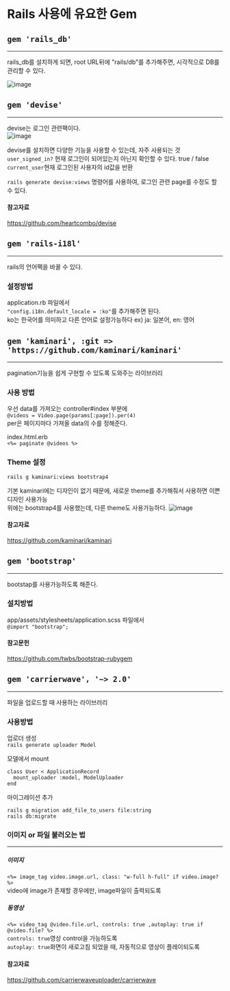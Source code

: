 # Rails 사용에 유요한 Gem

## ```gem 'rails_db'```
---------
rails_db를 설치하게 되면, root URL뒤에 "rails/db"를 추가해주면, 시각적으로 DB를 관리할 수 있다. 
  
![image](https://user-images.githubusercontent.com/65009016/133880144-50e0db29-2d76-489f-9270-b50a5207cb41.png)


## ```gem 'devise'```
---------
devise는 로그인 관련팩이다.<br>
![image](https://user-images.githubusercontent.com/65009016/133880273-c641daf8-e18e-452a-a96e-3076b0058fda.png)<br>

devise를 설치하면 다양한 기능을 사용할 수 있는데, 자주 사용되는 것<br>
```user_signed_in?``` 현재 로그인이 되어있는지 아닌지 확인할 수 있다. true / false <br>
```current_user```현재 로그인된 사용자의 id값을 반환<br>

```rails generate devise:views``` 명령어를 사용하여, 로그인 관련 page를 수정도 할 수 있다. 


#### 참고자료
https://github.com/heartcombo/devise


## ```gem 'rails-i18l'```
---------
rails의 언어팩을 바꿀 수 있다. 

### 설정방법
application.rb 파일에서<br>
```"config.i18n.default_locale = :ko"```를 추가해주면 된다.<br>
ko는 한국어를 의미하고 다른 언어로 설정가능하다 ex) ja: 일본어, en: 영어


## ```gem 'kaminari', :git => 'https://github.com/kaminari/kaminari'```
---------
pagination기능을 쉽게 구현할 수 있도록 도와주는 라이브러리

### 사용 방법
우선 data를 가져오는 controller#index 부분에<br>
```@videos = Video.page(params[:page]).per(4)```<br>
per은 페이지마다 가져올 data의 수를 정해준다. 


index.html.erb<br>
```<%= paginate @videos %>```

### Theme 설정 
```rails g kaminari:views bootstrap4```

기본 kaminari에는 디자인이 없기 때문에, 새로운 theme를 추가해줘서 사용하면 이쁜 디자인 사용가능<br>
위에는 bootstrap4를 사용했는데, 다른 theme도 사용가능하다. 
![image](https://user-images.githubusercontent.com/65009016/133880640-a9e37a1a-fca3-4c0e-8740-21d3433da081.png)

#### 참고자료
https://github.com/kaminari/kaminari

## ```gem 'bootstrap'```
---------
bootstap를 사용가능하도록 해준다. 

### 설치방법
app/assets/stylesheets/application.scss 파일에서<br>
```@import "bootstrap";```

#### 참고문헌
https://github.com/twbs/bootstrap-rubygem


## ```gem 'carrierwave', '~> 2.0'```
---------
파일을 업로드할 때 사용하는 라이브러리


### 사용방법
업로더 생성<br>
```rails generate uploader Model ```

모델에서 mount 
```
class User < ApplicationRecord
  mount_uploader :model, ModelUploader
end
```

마이그레이션 추가
```
rails g migration add_file_to_users file:string
rails db:migrate
```

### 이미지 or 파일 불러오는 법
--------

##### 이미지
```<%= image_tag video.image.url, class: "w-full h-full" if video.image? %>```<br>
video에 image가 존재할 경우에만, image파일이 출력되도록 


##### 동영상
```<%= video_tag @video.file.url, controls: true ,autoplay: true if @video.file? %>```<br>
```controls: true```영상 control을 가능하도록<br>
```autoplay: true```화면이 새로고침 되었을 때, 자동적으로 영상이 플레이되도록


#### 참고자료
https://github.com/carrierwaveuploader/carrierwave
